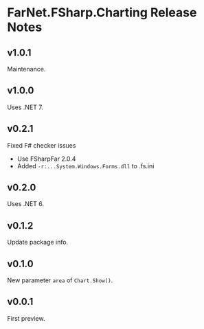 # FarNet.FSharp.Charting Release Notes

## v1.0.1

Maintenance.

## v1.0.0

Uses .NET 7.

## v0.2.1

Fixed F# checker issues

- Use FSharpFar 2.0.4
- Added `-r:...System.Windows.Forms.dll` to .fs.ini

## v0.2.0

Uses .NET 6.

## v0.1.2

Update package info.

## v0.1.0

New parameter `area` of `Chart.Show()`.

## v0.0.1

First preview.
